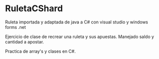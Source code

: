 # RuletaCShard
Ruleta importada y adaptada de java a C# con visual studio y windows forms .net

Ejercicio de clase de recrear una ruleta y sus apuestas. Manejado saldo y cantidad a apostar.

Practica de array's y clases en C#.
